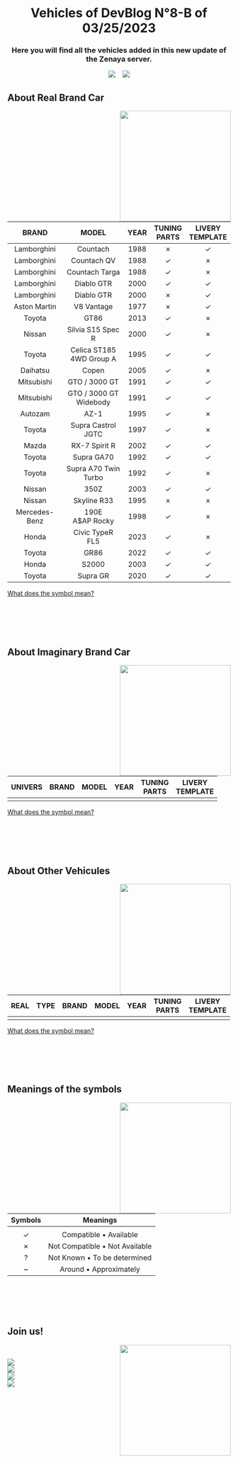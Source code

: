 <h1 align="center"><b>Vehicles of DevBlog N°8-B of 03/25/2023</b></h1>
<h3 align="center"><b>Here you will find all the vehicles added in this new update of the Zenaya server.</b></h3>

<div align="center">

[<img src="https://badgen.net/badge/24/Real%20Brands/?icon=https://designeya.fr/webroot/images/github_zenaya_for_cars.svg&scale=1.5&color=2C2F33&labelColor=0c6860">](#about-real-brand-car) &nbsp;&nbsp; [<img src="https://badgen.net/badge/0/Imaginary%20Brands/?icon=https://designeya.fr/webroot/images/github_zenaya_for_cars.svg&scale=1.5&color=2C2F33&labelColor=0c6860">](#about-imaginary-brand-car)

</div>
	
## **About Real Brand Car**
<div>
<picture><img align="right" src="https://designeya.fr/webroot/images/github_zenaya_for_real.svg" width = 250px></picture>
<br>

|BRAND|MODEL|YEAR|TUNING<br>PARTS|LIVERY<br>TEMPLATE|
|:----:|:----:|:----:|:----:|:----:|
|Lamborghini|Countach|1988|✗|✓|
|Lamborghini|Countach QV|1988|✓|✗|
|Lamborghini|Countach Targa|1988|✓|✗|
|Lamborghini|Diablo GTR|2000|✓|✓|
|Lamborghini|Diablo GTR|2000|✗|✓|
|Aston Martin|V8 Vantage|1977|✗|✓|
|Toyota|GT86|2013|✓|✗|
|Nissan|Silvia S15 Spec R|2000|✓|✗|
|Toyota|Celica ST185<br>4WD Group A|1995|✓|✓|
|Daihatsu|Copen|2005|✓|✗|
|Mitsubishi|GTO / 3000 GT|1991|✓|✓|
|Mitsubishi|GTO / 3000 GT<br>Widebody|1991|✓|✓|
|Autozam|AZ-1|1995|✓|✗|
|Toyota|Supra Castrol JGTC|1997|✓|✗|
|Mazda|RX-7 Spirit R|2002|✓|✓|
|Toyota|Supra GA70|1992|✓|✓|
|Toyota|Supra A70 Twin Turbo|1992|✓|✗|
|Nissan|350Z|2003|✓|✓|
|Nissan|Skyline R33|1995|✗|✗|
|Mercedes-Benz|190E<br>A$AP Rocky|1998|✓|✗|
|Honda|Civic TypeR FL5|2023|✓|✗|
|Toyota|GR86|2022|✓|✓|
|Honda|S2000|2003|✓|✓|
|Toyota|Supra GR|2020|✓|✓|

[What does the symbol mean?](#meanings-of-the-symbols)
</div>
<br><br><br><br>
	
## **About Imaginary Brand Car**
<div>
<picture><img align="right" src="https://designeya.fr/webroot/images/github_zenaya_for_imaginary.svg" width = 250px></picture>
<br>

|UNIVERS|BRAND|MODEL|YEAR|TUNING<br>PARTS|LIVERY<br>TEMPLATE|
|:----:|:----:|:----:|:----:|:----:|:----:|
| |

[What does the symbol mean?](#meanings-of-the-symbols)
</div>
<br><br><br><br>
	
## **About Other Vehicules**
<div>
<picture><img align="right" src="https://designeya.fr/webroot/images/github_zenaya_for_bikes.svg" width = 250px></picture>
<br>

|REAL|TYPE|BRAND|MODEL|YEAR|TUNING<br>PARTS|LIVERY<br>TEMPLATE|
|:----:|:----:|:----:|:----:|:----:|:----:|:----:|
| |

[What does the symbol mean?](#meanings-of-the-symbols)
</div>
<br><br><br><br>

## **Meanings of the symbols**
<div>
<picture><img align="right" src="https://designeya.fr/webroot/images/github_zenaya_for_help.svg" width = 250px></picture>
<br>

|Symbols|Meanings|
|:----:|:----:|
| |
|✓|Compatible • Available|
|✗|Not Compatible • Not Available|
|?|Not Known • To be determined|
|~|Around • Approximately|
</div>
<br><br><br><br>

## **Join us!**
<div>
<picture><img align="right" src="https://designeya.fr/webroot/images/github_zenaya_for_join.svg" width = 250px></picture>
<br>

[<img src="https://badgen.net/badge/Discord/Chill%20with%20us/?icon=https://designeya.fr/webroot/images/github_zenaya_for_guilded.svg&scale=2&color=2C2F33&labelColor=F5C400">](https://guilded.gg/Zenaya)
<br>
[<img src="https://badgen.net/badge/Discord/Join%20to%20chill%20with%20us/?icon=https://designeya.fr/webroot/images/github_zenaya_for_discord.svg&scale=2&color=2C2F33&labelColor=5865F2">](https://discord.gg/tc3rPYEzj7)
<br>
[<img src="https://badgen.net/badge/FiveM/Play%20on%20Zenaya/?icon=https://designeya.fr/webroot/images/github_zenaya_fivem_white.svg&scale=2&color=2C2F33&labelColor=ff6f00">](https://cfx.re/join/kakp67)
<br>
[<img src="https://badgen.net/badge/Tebex/To%20support%20Zenaya/?icon=https://designeya.fr/webroot/images/github_zenaya_for_shop.svg&scale=2&color=2C2F33&labelColor=164494">](https://zenaya.tebex.io/)
</div>
<br><br><br><br>
